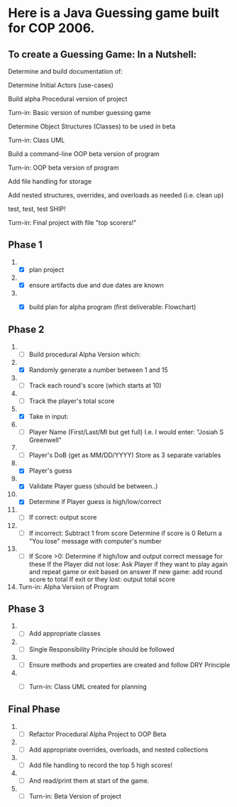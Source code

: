 # Here is a Java Guessing game built for COP 2006.


## To create a Guessing Game: In a Nutshell:

Determine and build documentation of:

Determine Initial Actors (use-cases)

Build alpha Procedural version of project

Turn-in: Basic version of number guessing game

Determine Object Structures (Classes) to be used in beta

Turn-in: Class UML

Build a command-line OOP beta version of program

Turn-in: OOP beta version of program

Add file handling for storage

Add nested structures, overrides, and overloads as needed (i.e. clean up)

test, test, test SHIP!

Turn-in: Final project with file "top scorers!"



## Phase 1

1. -[x]  plan project

2. -[x]  ensure artifacts due and due dates are known

3. -[x]  build plan for alpha program (first deliverable: Flowchart)



## Phase 2

1. -[ ] Build procedural Alpha Version which:

2. -[x] Randomly generate a number between 1 and 15

3. -[ ] Track each round's score (which starts at 10)

4. -[ ] Track the player's total score

5. -[x] Take in input:

6. -[ ] Player Name
(First/Last/MI but get full)
I.e. I would enter: "Josiah S Greenwell"

7. -[ ] Player's DoB (get as MM/DD/YYYY) Store as 3 separate variables

8. -[x] Player's guess

9. -[x] Validate Player guess (should be between..)

10. -[x] Determine if Player guess is high/low/correct

11. -[ ] If correct: output score

12. -[ ] If incorrect:
Subtract 1 from score
Determine if score is 0
Return a "You lose" message with computer's number

13. -[ ] If Score >0:
Determine if high/low and output correct message for these
If the Player did not lose: Ask Player if they want to play again and repeat game or exit based on answer
If new game: add round score to total
If exit or they lost: output total score

14. Turn-in: Alpha Version of Program

## Phase 3

1. -[ ] Add appropriate classes

2. -[ ] Single Responsibility Principle should be followed

3. -[ ] Ensure methods and properties are created and follow DRY Principle

4. -[ ] Turn-in: Class UML created for planning



## Final Phase

1. -[ ] Refactor Procedural Alpha Project to OOP Beta

2. -[ ] Add appropriate overrides, overloads, and nested collections

3. -[ ] Add file handling to record the top 5 high scores!

4. -[ ] And read/print them at start of the game.

5. -[ ] Turn-in: Beta Version of project 